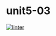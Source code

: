 # unit5-03
 [![linter](https://github.com/shadae3525/unit5-03/workflows/linter/badge.svg)](https://github.com/marketplace/actions/super-linter)
